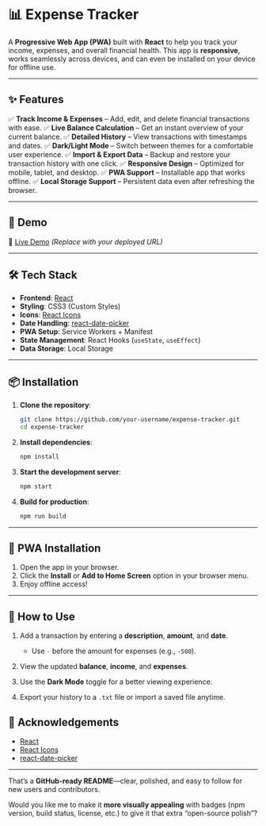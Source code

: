 # 📊 Expense Tracker

A **Progressive Web App (PWA)** built with **React** to help you track your income, expenses, and overall financial health.
This app is **responsive**, works seamlessly across devices, and can even be installed on your device for offline use.

---

## ✨ Features

✅ **Track Income & Expenses** – Add, edit, and delete financial transactions with ease.
✅ **Live Balance Calculation** – Get an instant overview of your current balance.
✅ **Detailed History** – View transactions with timestamps and dates.
✅ **Dark/Light Mode** – Switch between themes for a comfortable user experience.
✅ **Import & Export Data** – Backup and restore your transaction history with one click.
✅ **Responsive Design** – Optimized for mobile, tablet, and desktop.
✅ **PWA Support** – Installable app that works offline.
✅ **Local Storage Support** – Persistent data even after refreshing the browser.

---

## 🚀 Demo

🔗 [Live Demo](http://expensetrackinreact.netlify.app/) *(Replace with your deployed URL)*

---

## 🛠️ Tech Stack

* **Frontend**: [React](https://reactjs.org/)
* **Styling**: CSS3 (Custom Styles)
* **Icons**: [React Icons](https://react-icons.github.io/react-icons/)
* **Date Handling**: [react-date-picker](https://github.com/wojtekmaj/react-date-picker)
* **PWA Setup**: Service Workers + Manifest
* **State Management**: React Hooks (`useState`, `useEffect`)
* **Data Storage**: Local Storage

---

## 📦 Installation

1. **Clone the repository**:

   ```bash
   git clone https://github.com/your-username/expense-tracker.git
   cd expense-tracker
   ```

2. **Install dependencies**:

   ```bash
   npm install
   ```

3. **Start the development server**:

   ```bash
   npm start
   ```

4. **Build for production**:

   ```bash
   npm run build
   ```

---

## 📱 PWA Installation

1. Open the app in your browser.
2. Click the **Install** or **Add to Home Screen** option in your browser menu.
3. Enjoy offline access!

---

## 📖 How to Use

1. Add a transaction by entering a **description**, **amount**, and **date**.

   * Use `-` before the amount for expenses (e.g., `-500`).
2. View the updated **balance**, **income**, and **expenses**.
3. Use the **Dark Mode** toggle for a better viewing experience.
4. Export your history to a `.txt` file or import a saved file anytime.

## 🙌 Acknowledgements

* [React](https://reactjs.org/)
* [React Icons](https://react-icons.github.io/react-icons/)
* [react-date-picker](https://github.com/wojtekmaj/react-date-picker)

---

That’s a **GitHub-ready README**—clear, polished, and easy to follow for new users and contributors.

Would you like me to make it **more visually appealing** with badges (npm version, build status, license, etc.) to give it that extra “open-source polish”?
